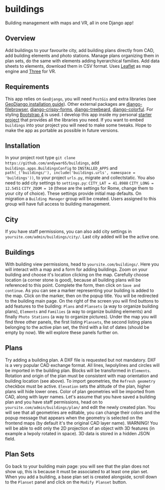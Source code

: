 # buildings
Building management with maps and VR, all in one Django app!
## Overview
Add buildings to your favourite city, add building plans directly from CAD, add building elements and photo stations. Manage plans organizing them in plan sets, do the same with elements adding hyerarchical families. Add data sheets to elements, download them in CSV format. Uses [Leaflet](https://leafletjs.com/) as map engine and [Three](https://threejs.org/) for VR.
## Requirements
This app relies on `GeoDjango`, you will need `PostGis` and extra libraries (see [GeoDjango installation guide](https://docs.djangoproject.com/en/3.2/ref/contrib/gis/install/)). Other external packages are [django-filebrowser](https://django-filebrowser.readthedocs.io/en/latest/), [django-crispy-forms](https://django-crispy-forms.readthedocs.io/en/latest/), [django-treebeard](https://django-treebeard.readthedocs.io/en/latest/), [django-colorful](https://pypi.org/project/django-colorful/). For styling [Bootstrap 4](https://getbootstrap.com/) is used. I develop this app inside my personal [starter project](https://github.com/andywar65/project_repo/tree/archi_repo_2) that provides all the libraries you need. If you want to embed `buildings` into your project you will need to make some tweaks. Hope to make the app as portable as possible in future versions.
## Installation
In your project root type `git clone https://github.com/andywar65/buildings`, add `buildings.apps.BuildingsConfig` to `INSTALLED_APPS` and `path(_('buildings/'), include('buildings.urls', namespace = 'buildings'))`, to your project `urls.py`, migrate and collectstatic. You also need to add city settings to `settings.py`:
`CITY_LAT = 41.8988`
`CITY_LONG = 12.5451`
`CITY_ZOOM = 10`
(these are the settings for Rome, change them to your city of choice). These settings provide
initial map defaults. On migration a `Building Manager` group will be created. Users assigned to this group will have full access to building management.
## City
If you have staff permissions, you can also add city settings in `yoursite.com/admin/buildings/city/`. Last city added will be the active one.
## Buildings
With building view permissions, head to `yoursite.com/buildings/`. Here you will interact with a map and a form for adding buildings. Zoom on your building and choose it's location clicking on the map. Carefully choose location (a corner stone is good), because all building plans will be referenced to this point. Complete the form, then click on `Save and continue`. As you can see a marker representing your building is added to the map. Click on the marker, then on the popup title. You will be redirected to the building main page. On the right of the screen you will find buttons to add features to the building: `Plans` and `Plansets` (a way to organize building plans), `Elements` and `Families` (a way to organize building elements) and finally `Photo Stations` (a way to organize pictures). Under the map you will find three other panels, the first listing `Plansets`, the second listing plans belonging to the active plan set, the third with a list of dates (should be empty by now). We will explore these panels further on.
## Plans
Try adding a building plan. A DXF file is requested but not mandatory. DXF is a very popular CAD exchange format. All lines, lwpolylines and circles will be imported in the building plan. Blocks will be transformed in `Elements`. Rotation and origin of the plan must be consistent with map orientation and building location (see above). To import geometries, the `Refresh geometry` checkbox must be active. `Elevation` sets the altitude of the plan, higher plans will hide lower ones. Color of plan geometries will be imported from CAD, along with layer names.
Let's assume that you have saved a building plan and you have staff permissions, head on to `yoursite.com/admin/buildings/plan/` and edit the newly created plan. You will see that all geometries are editable, you can change their colors and the popup message that appears when the geometry is selected on the frontend maps (by default it's the original CAD layer name). WARNING! You will be able to edit only the 2D projection of an object with 3D features (in example a lwpoly rotated in space). 3D data is stored in a hidden JSON field.
## Plan Sets
Go back to your building main page: you will see that the plan does not show up, this is because it must be associated to at least one plan set. When you add a building, a base plan set is created alongside, scroll down to the `Planset` panel and click on the `Modify Planset` button.
